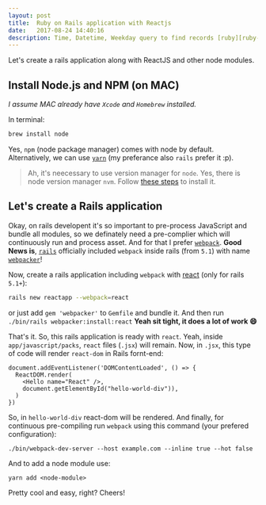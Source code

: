 ```yaml
---
layout: post
title:  Ruby on Rails application with Reactjs
date:   2017-08-24 14:40:16
description: Time, Datetime, Weekday query to find records [ruby][ruby-on-rails]
---
```


Let's create a rails application along with ReactJS and other node modules.

## Install Node.js and NPM (on MAC)


*I assume MAC already have `Xcode` and `Homebrew` installed.*

In terminal:

```bash
brew install node
```

Yes, `npm` (node package manager) comes with node by default. Alternatively, we can use [`yarn`](https://yarnpkg.com/en/docs/install#mac-tab) (my preferance also `rails` prefer it :p).
> Ah, it's neecessary to use version manager for `node`. Yes, there is node version manager `nvm`. Follow [these steps](https://github.com/creationix/nvm#installation) to install it.


## Let's create a Rails application


Okay, on rails developent it's so important to pre-process JavaScript and bundle all modules, so we definately need a pre-complier which will continuously run and process asset. And for that I prefer [`webpack`](https://github.com/webpack/webpack). **Good News is**, [`rails`](https://github.com/rails) officially included `webpack` inside rails (from `5.1`) with name [`webpacker`](https://github.com/rails/webpacker)!

Now, create a rails application including `webpack` with [react](https://facebook.github.io/react/) (only for rails `5.1+`):
```bash
rails new reactapp --webpack=react
```

or just add `gem 'webpacker'` to `Gemfile` and bundle it. And then run `./bin/rails webpacker:install:react`
**Yeah sit tight, it does a lot of work :smile:**

That's it.
So, this rails application is ready with `react`. Yeah, inside `app/javascript/packs`, `react` files (`.jsx`) will remain.
Now, in `.jsx`, this type of code will render `react-dom` in Rails fornt-end:

```
document.addEventListener('DOMContentLoaded', () => {
  ReactDOM.render(
    <Hello name="React" />,
    document.getElementById("hello-world-div")),
  )
})
```
So, in `hello-world-div` react-dom will be rendered.
And finally, for continuous pre-compiling run `webpack` using this command (your prefered configuration):

```
./bin/webpack-dev-server --host example.com --inline true --hot false

```

And to add a node module use:
```
yarn add <node-module>
```

Pretty cool and easy, right? Cheers!
